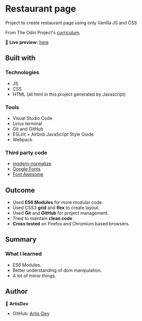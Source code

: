 # Restaurant page

Project to create restaurant page using only Vanilla JS and CSS

From The Odin Project's [curriculum](https://www.theodinproject.com/paths/full-stack-javascript/courses/javascript/lessons/restaurant-page).

🔗 **Live preview:** [here](https://artis-dev.github.io/restaurant-page/)

## Built with

### Technologies

* JS
* CSS
* HTML (all html in this project generated by Javascript)

### Tools

* Visual Studio Code
* Linux terminal
* Git and GitHub
* ESLint + Airbnb JavaScript Style Guide
* Webpack

### Third party code

* [modern-normalize](https://github.com/sindresorhus/modern-normalize)
* [Google Fonts](https://fonts.google.com/)
* [Font Awesome](https://fontawesome.com/)

## Outcome

* Used **ES6 Modules** for more modular code.
* Used CSS3 **grid** and **flex** to create layout.
* Used **Git** and **GitHub** for project management.
* Tried to maintain **clean code**.
* **Cross tested** on Firefox and Chromium based browsers.

## Summary

### What I learned

* ES6 Modules.
* Better understanding of dom manipulation.
* A lot of minor things.

## Author

👤 **ArtisDev**
* GitHub: [Artis-Dev](https://github.com/artis-dev)
